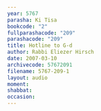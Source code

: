 ```yaml
---
year: 5767
parasha: Ki Tisa
bookcode: "2"
fullparashacode: "209"
parashacode: "209"
title: Hotline to G-d
author: Rabbi Eliezer Hirsch
date: 2007-03-10
archivecode: 57672091
filename: 5767-209-1
layout: audio
moment: 
shabbat: 
occasion: 
---
```

